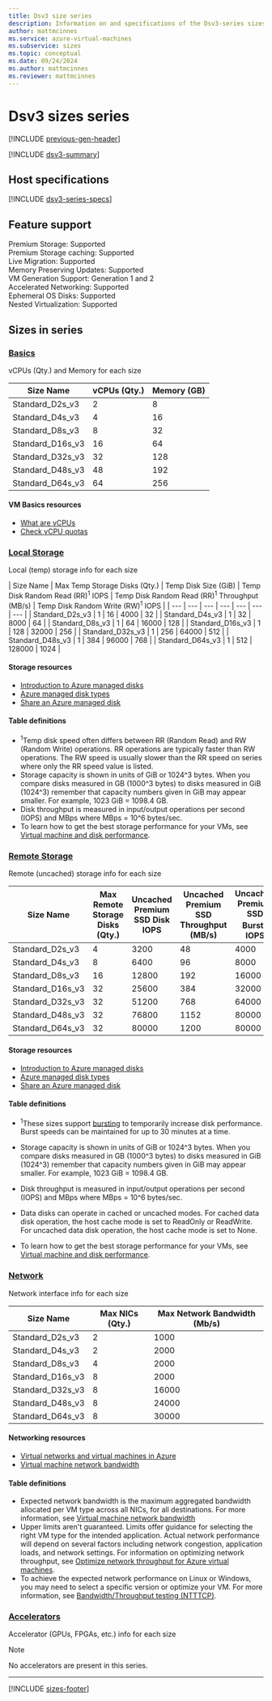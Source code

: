```yaml
---
title: Dsv3 size series
description: Information on and specifications of the Dsv3-series sizes
author: mattmcinnes
ms.service: azure-virtual-machines
ms.subservice: sizes
ms.topic: conceptual
ms.date: 09/24/2024
ms.author: mattmcinnes
ms.reviewer: mattmcinnes
---
```


# Dsv3 sizes series
[!INCLUDE [previous-gen-header](../includes/sizes-previous-gen-header.md)]

[!INCLUDE [dsv3-summary](./includes/dsv3-series-summary.md)]

## Host specifications
[!INCLUDE [dsv3-series-specs](./includes/dsv3-series-specs.md)]

## Feature support

Premium Storage: Supported<br>
Premium Storage caching: Supported<br>
Live Migration: Supported<br>
Memory Preserving Updates: Supported<br>
VM Generation Support: Generation 1 and 2<br>
Accelerated Networking: Supported<br>
Ephemeral OS Disks: Supported<br>
Nested Virtualization: Supported<br>

## Sizes in series

### [Basics](#tab/sizebasic)

vCPUs (Qty.) and Memory for each size

| Size Name | vCPUs (Qty.) | Memory (GB) |
| --- | --- | --- |
| Standard_D2s_v3 | 2 | 8 |
| Standard_D4s_v3 | 4 | 16 |
| Standard_D8s_v3 | 8 | 32 |
| Standard_D16s_v3 | 16 | 64 |
| Standard_D32s_v3 | 32 | 128 |
| Standard_D48s_v3 | 48 | 192 |
| Standard_D64s_v3 | 64 | 256 |

#### VM Basics resources
- [What are vCPUs](../../../virtual-machines/managed-disks-overview.md)
- [Check vCPU quotas](../../../virtual-machines/quotas.md)

### [Local Storage](#tab/sizestoragelocal)

Local (temp) storage info for each size

| Size Name | Max Temp Storage Disks (Qty.) | Temp Disk Size (GiB) | Temp Disk Random Read (RR)<sup>1</sup> IOPS | Temp Disk Random Read (RR)<sup>1</sup> Throughput (MB/s) | Temp Disk Random Write (RW)<sup>1</sup> IOPS |
| --- | --- | --- | --- | --- | --- | --- |
| Standard_D2s_v3 | 1 | 16 | 4000 | 32 |
| Standard_D4s_v3 | 1 | 32 | 8000 | 64 |
| Standard_D8s_v3 | 1 | 64 | 16000 | 128 |
| Standard_D16s_v3 | 1 | 128 | 32000 | 256 |
| Standard_D32s_v3 | 1 | 256 | 64000 | 512 |
| Standard_D48s_v3 | 1 | 384 | 96000 | 768 |
| Standard_D64s_v3 | 1 | 512 | 128000 | 1024 |

#### Storage resources
- [Introduction to Azure managed disks](../../../virtual-machines/managed-disks-overview.md)
- [Azure managed disk types](../../../virtual-machines/disks-types.md)
- [Share an Azure managed disk](../../../virtual-machines/disks-shared.md)

#### Table definitions
- <sup>1</sup>Temp disk speed often differs between RR (Random Read) and RW (Random Write) operations. RR operations are typically faster than RW operations. The RW speed is usually slower than the RR speed on series where only the RR speed value is listed.
- Storage capacity is shown in units of GiB or 1024^3 bytes. When you compare disks measured in GB (1000^3 bytes) to disks measured in GiB (1024^3) remember that capacity numbers given in GiB may appear smaller. For example, 1023 GiB = 1098.4 GB.
- Disk throughput is measured in input/output operations per second (IOPS) and MBps where MBps = 10^6 bytes/sec.
- To learn how to get the best storage performance for your VMs, see [Virtual machine and disk performance](../../../virtual-machines/disks-performance.md).

### [Remote Storage](#tab/sizestorageremote)

Remote (uncached) storage info for each size

| Size Name | Max Remote Storage Disks (Qty.) | Uncached Premium SSD Disk IOPS | Uncached Premium SSD Throughput (MB/s) | Uncached Premium SSD Burst<sup>1</sup> IOPS | Uncached Premium SSD Burst<sup>1</sup> Throughput (MB/s) |
| --- | --- | --- | --- | --- | --- |
| Standard_D2s_v3 | 4 | 3200 | 48 | 4000 | 200 |
| Standard_D4s_v3 | 8 | 6400 | 96 | 8000 | 200 |
| Standard_D8s_v3 | 16 | 12800 | 192 | 16000 | 400 |
| Standard_D16s_v3 | 32 | 25600 | 384 | 32000 | 800 |
| Standard_D32s_v3 | 32 | 51200 | 768 | 64000 | 1600 |
| Standard_D48s_v3 | 32 | 76800 | 1152 | 80000 | 2000 |
| Standard_D64s_v3 | 32 | 80000 | 1200 | 80000 | 2000 |

#### Storage resources
- [Introduction to Azure managed disks](../../../virtual-machines/managed-disks-overview.md)
- [Azure managed disk types](../../../virtual-machines/disks-types.md)
- [Share an Azure managed disk](../../../virtual-machines/disks-shared.md)

#### Table definitions
- <sup>1</sup>These sizes support [bursting](../../disk-bursting.md) to temporarily increase disk performance. Burst speeds can be maintained for up to 30 minutes at a time.

- Storage capacity is shown in units of GiB or 1024^3 bytes. When you compare disks measured in GB (1000^3 bytes) to disks measured in GiB (1024^3) remember that capacity numbers given in GiB may appear smaller. For example, 1023 GiB = 1098.4 GB.
- Disk throughput is measured in input/output operations per second (IOPS) and MBps where MBps = 10^6 bytes/sec.
- Data disks can operate in cached or uncached modes. For cached data disk operation, the host cache mode is set to ReadOnly or ReadWrite. For uncached data disk operation, the host cache mode is set to None.
- To learn how to get the best storage performance for your VMs, see [Virtual machine and disk performance](../../../virtual-machines/disks-performance.md).


### [Network](#tab/sizenetwork)

Network interface info for each size

| Size Name | Max NICs (Qty.) | Max Network Bandwidth (Mb/s) |
| --- | --- | --- |
| Standard_D2s_v3 | 2 | 1000 |
| Standard_D4s_v3 | 2 | 2000 |
| Standard_D8s_v3 | 4 | 2000 |
| Standard_D16s_v3 | 8 | 2000 |
| Standard_D32s_v3 | 8 | 16000 |
| Standard_D48s_v3 | 8 | 24000 |
| Standard_D64s_v3 | 8 | 30000 |

#### Networking resources
- [Virtual networks and virtual machines in Azure](/azure/virtual-network/network-overview)
- [Virtual machine network bandwidth](/azure/virtual-network/virtual-machine-network-throughput)

#### Table definitions
- Expected network bandwidth is the maximum aggregated bandwidth allocated per VM type across all NICs, for all destinations. For more information, see [Virtual machine network bandwidth](/azure/virtual-network/virtual-machine-network-throughput)
- Upper limits aren't guaranteed. Limits offer guidance for selecting the right VM type for the intended application. Actual network performance will depend on several factors including network congestion, application loads, and network settings. For information on optimizing network throughput, see [Optimize network throughput for Azure virtual machines](/azure/virtual-network/virtual-network-optimize-network-bandwidth). 
-  To achieve the expected network performance on Linux or Windows, you may need to select a specific version or optimize your VM. For more information, see [Bandwidth/Throughput testing (NTTTCP)](/azure/virtual-network/virtual-network-bandwidth-testing).

### [Accelerators](#tab/sizeaccelerators)

Accelerator (GPUs, FPGAs, etc.) info for each size

> [!NOTE]
> No accelerators are present in this series.

---

[!INCLUDE [sizes-footer](../includes/sizes-footer.md)]



